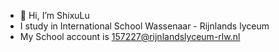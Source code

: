 - 👋 Hi, I’m ShixuLu
- I study in International School Wassenaar - Rijnlands lyceum
- My School account is 157227@rijnlandslyceum-rlw.nl

<!---
theoInGithub/theoInGithub is a ✨ special ✨ repository because its `README.md` (this file) appears on your GitHub profile.
You can click the Preview link to take a look at your changes.
--->
